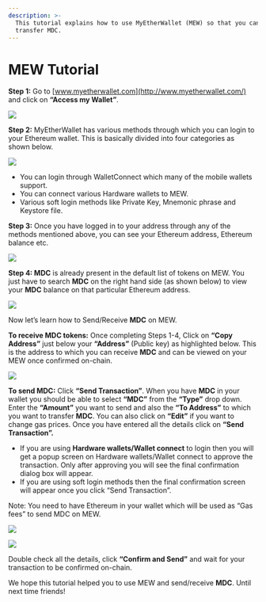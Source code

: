 ```yaml
---
description: >-
  This tutorial explains how to use MyEtherWallet (MEW) so that you can view and
  transfer MDC.
---
```


# MEW Tutorial

**Step 1:** Go to [www.myetherwallet.com](http://www.myetherwallet.com/) and click on **“Access my Wallet”**.

![](../.gitbook/assets/2%20%283%29.png)

**Step 2:** MyEtherWallet has various methods through which you can login to your Ethereum wallet. This is basically divided into four categories as shown below.

![](../.gitbook/assets/1%20%282%29.png)

* You can login through WalletConnect which many of the mobile wallets support.
* You can connect various Hardware wallets to MEW.
* Various soft login methods like Private Key, Mnemonic phrase and Keystore file.

**Step 3:** Once you have logged in to your address through any of the methods mentioned above, you can see your Ethereum address, Ethereum balance etc.

![](../.gitbook/assets/6%20%283%29.png)

**Step 4: MDC** is already present in the default list of tokens on MEW. You just have to search **MDC** on the right hand side \(as shown below\) to view your **MDC** balance on that particular Ethereum address.

![](../.gitbook/assets/7%20%282%29.png)

Now let’s learn how to Send/Receive **MDC** on MEW.

**To receive MDC tokens:** Once completing Steps 1-4, Click on **“Copy Address”** just below your **“Address”** \(Public key\) as highlighted below. This is the address to which you can receive **MDC** and can be viewed on your MEW once confirmed on-chain.

![](../.gitbook/assets/8.png)

**To send MDC:** Click **“Send Transaction”**. When you have **MDC** in your wallet you should be able to select **“MDC”** from the **“Type”** drop down. Enter the **“Amount”** you want to send and also the **“To Address”** to which you want to transfer **MDC**. You can also click on **“Edit”** if you want to change gas prices. Once you have entered all the details click on **“Send Transaction”.**

* If you are using **Hardware wallets/Wallet connect** to login then you will get a popup screen on Hardware wallets/Wallet connect to approve the transaction. Only after approving you will see the final confirmation dialog box will appear.
*  If you are using soft login methods then the final confirmation screen will appear once you click “Send Transaction”.

Note: You need to have Ethereum in your wallet which will be used as “Gas fees” to send MDC on MEW.

![](../.gitbook/assets/9%20%282%29.png)

![](../.gitbook/assets/10%20%281%29.png)

Double check all the details, click **“Confirm and Send”** and wait for your transaction to be confirmed on-chain.

We hope this tutorial helped you to use MEW and send/receive **MDC**. Until next time friends!

